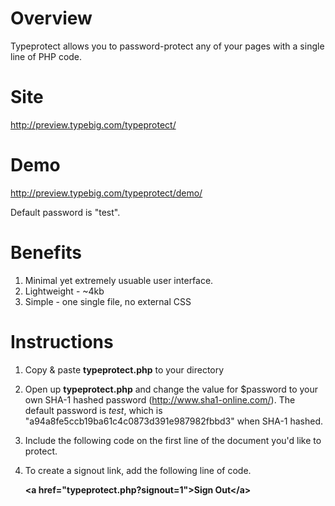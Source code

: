 Overview
===========

Typeprotect allows you to password-protect any of your pages with a single line of PHP code. 


Site
===========
http://preview.typebig.com/typeprotect/


Demo 
===========
http://preview.typebig.com/typeprotect/demo/

Default password is "test".


Benefits
===========
1. Minimal yet extremely usuable user interface. 
2. Lightweight - ~4kb
3. Simple - one single file, no external CSS


Instructions
===========
1. Copy & paste <strong>typeprotect.php</strong> to your directory
2. Open up <strong>typeprotect.php</strong> and change the value for $password to your own SHA-1 hashed password (http://www.sha1-online.com/). The default password is <em>test</em>, which is "a94a8fe5ccb19ba61c4c0873d391e987982fbbd3" when SHA-1 hashed. 

3. Include the following code on the first line of the document you'd like to protect.

	<strong><?php require('typeprotect.php'); ?></strong>

4. To create a signout link, add the following line of code. 
 
	<strong>&lt;a href="typeprotect.php?signout=1"&gt;Sign Out&lt;/a&gt;</strong>
